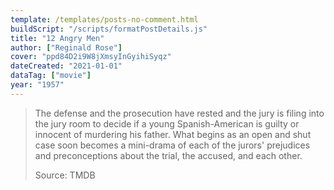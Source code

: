 ```yaml
---
template: /templates/posts-no-comment.html
buildScript: "/scripts/formatPostDetails.js"
title: "12 Angry Men"
author: ["Reginald Rose"]
cover: "ppd84D2i9W8jXmsyInGyihiSyqz"
dateCreated: "2021-01-01"
dataTag: ["movie"]
year: "1957"
---
```


> The defense and the prosecution have rested and the jury is filing into the jury room to decide if a young Spanish-American is guilty or innocent of murdering his father. What begins as an open and shut case soon becomes a mini-drama of each of the jurors' prejudices and preconceptions about the trial, the accused, and each other.
>
> Source: TMDB
